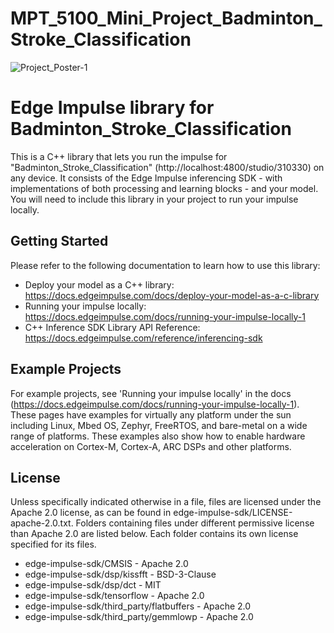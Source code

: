 # MPT_5100_Mini_Project_Badminton_Stroke_Classification

![Project_Poster-1](https://github.com/VishwasPrabhakara/MPT_5100_Mini_Project_Badminton_Stroke_Classification/assets/87774561/7b4cc9ad-2157-4ffe-9880-c0281fa55e85)


# Edge Impulse library for Badminton_Stroke_Classification

This is a C++ library that lets you run the impulse for "Badminton_Stroke_Classification" (http://localhost:4800/studio/310330) on any device. It consists of the Edge Impulse inferencing SDK - with implementations of both processing and learning blocks - and your model. You will need to include this library in your project to run your impulse locally.

## Getting Started

Please refer to the following documentation to learn how to use this library:

* Deploy your model as a C++ library: https://docs.edgeimpulse.com/docs/deploy-your-model-as-a-c-library
* Running your impulse locally: https://docs.edgeimpulse.com/docs/running-your-impulse-locally-1
* C++ Inference SDK Library API Reference: https://docs.edgeimpulse.com/reference/inferencing-sdk

## Example Projects

For example projects, see 'Running your impulse locally' in the docs (https://docs.edgeimpulse.com/docs/running-your-impulse-locally-1). These pages have examples for virtually any platform under the sun including Linux, Mbed OS, Zephyr, FreeRTOS, and bare-metal on a wide range of platforms. These examples also show how to enable hardware acceleration on Cortex-M, Cortex-A, ARC DSPs and other platforms.

## License

Unless specifically indicated otherwise in a file, files are licensed under the Apache 2.0 license, as can be found in edge-impulse-sdk/LICENSE-apache-2.0.txt. Folders containing files under different permissive license than Apache 2.0 are listed below. Each folder contains its own license specified for its files.

* edge-impulse-sdk/CMSIS - Apache 2.0
* edge-impulse-sdk/dsp/kissfft - BSD-3-Clause
* edge-impulse-sdk/dsp/dct - MIT
* edge-impulse-sdk/tensorflow - Apache 2.0
* edge-impulse-sdk/third_party/flatbuffers - Apache 2.0
* edge-impulse-sdk/third_party/gemmlowp - Apache 2.0
